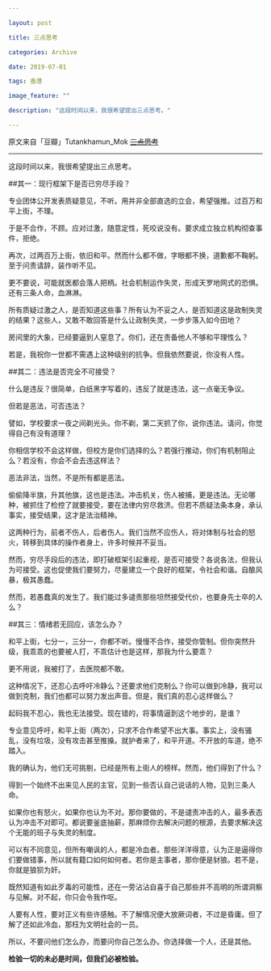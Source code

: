 ```yaml
---

layout: post

title: 三点思考

categories: Archive

date: 2019-07-01

tags: 香港

image_feature: ""

description: "这段时间以来，我很希望提出三点思考。"

---
```

原文来自「豆瓣」Tutankhamun_Mok
~~[三点思考](https://www.douban.com/note/724572305/)~~

---
这段时间以来，我很希望提出三点思考。
 

##其一：现行框架下是否已穷尽手段？

专业团体公开发表质疑意见，不听。用并非全部直选的立会，希望强推。过百万和平上街，不理。

于是不合作，不顾。应对过激，随意定性，死咬说没有。要求成立独立机构彻查事件，拒绝。

再次，过两百万上街，依旧和平。然而什么都不做，字眼都不换，道歉都不鞠躬。至于问责请辞，装作听不见。

更不要说，可能就医都会落人把柄。社会机制运作失灵，形成天罗地网式的恐惧。还有三条人命，血淋淋。

所有质疑过激之人，是否知道这些事？所有认为不妥之人，是否知道这是政制失灵的结果？这些人，又敢不敢回答是什么让政制失灵，一步步落入如今田地？

房间里的大象，已经要逼到人窒息了。你们，还在责备他人不够和平理性么？

若是，我祝你一世都不需遇上这种级别的抗争。但我依然要说，你没有人性。

##其二：违法是否完全不可接受？

什么是违反？很简单，白纸黑字写着的，违反了就是违法，这一点毫无争议。

但若是恶法，可否违法？

譬如，学校要求一夜之间剃光头。你不剃，第二天抓了你，说你违法。请问，你觉得自己有没有道理？

你相信学校不会这样做，但校方是你们选择的么？若强行推动，你们有机制阻止么？若没有，你会不会去违这样法？

恶法非法，当然，不是所有都是恶法。

偷偷降半旗，升其他旗，这也是违法。冲击机关，伤人被捕，更是违法。无论哪种，被抓住了检控了就要接受，要在法律内穷尽救济。但若不质疑法条本身，承认事实，接受结果，这才是法治精神。

这两种行为，前者不伤人，后者伤人。我们当然不应伤人，将对体制与社会的怒火，转移到具体的操作者身上，许多时候并不妥当。

然而，穷尽手段后的违法，即打破框架引起重视，是否可接受？各说各法，但我认为可接受。这也促使我们要努力，尽量建立一个良好的框架，令社会和谐。自酿风暴，极其愚蠢。

然而，若愚蠢真的发生了。我们能过多谴责那些坦然接受代价，也要身先士卒的人么？ 

##其三：情绪若无回应，该怎么办？

和平上街，七分一，三分一，你都不听。慢慢不合作，接受你管制。但你突然升级，我乖乖的也要被人打，不乖估计也是这样，那我为什么要乖？

更不用说，我被打了，去医院都不敢。

这种情况下，还忍心去呼吁冷静么？还要求他们克制么？你可以做到冷静，我可以做到克制，我们也都可以努力发出声音。但是，我们真的忍心这样做么？

起码我不忍心，我也无法接受。现在错的，将事情逼到这个地步的，是谁？

专业意见呼吁，和平上街（两次），只求不合作希望不出大事。事实上，没有骚乱，没有垃圾，没有攻击甚至推搡。就护者来了，和平开道。不开放的车道，绝不踏入。

我的确认为，他们无可挑剔，已经是所有上街人的榜样。然而，他们得到了什么？

得到一个始终不出来见人民的主官，见到一些否认自己说话的人物，见到三条人命。

如果你也有怒火，如果你也认为不对。那你要做的，不是谴责冲击的人，最多表态认为冲击不对即可。都说要釜底抽薪，那麻烦你去解决问题的根源，去要求解决这个无能的班子与失灵的制度。

可以有不同意见，但所有嘲讽的人，都是冷血者。那些洋洋得意，认为正是逼得你们要做错事，所以就有籍口如何如何者。若你是主事者，那你便是豺狼。若不是，你就是狼狈为奸。

既然知道有如此歹毒的可能性，还在一旁沾沾自喜于自己那些并不高明的所谓洞察与见解。对不起，你只会令我作呕。

人要有人性，要对正义有些许感触。不了解情况便大放厥词者，不过是昏庸。但了解了还如此冷血，那枉为文明社会的一员。

所以，不要问他们怎么办，而要问你自己怎么办。你选择做一个人，还是其他。

 

**检验一切的未必是时间，但我们必被检验。**